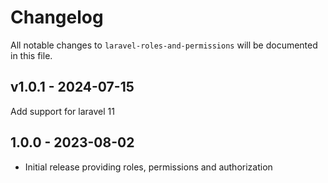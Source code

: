 # Changelog

All notable changes to `laravel-roles-and-permissions` will be documented in this file.

## v1.0.1 - 2024-07-15

Add support for laravel 11

## 1.0.0 - 2023-08-02

- Initial release providing roles, permissions and authorization

